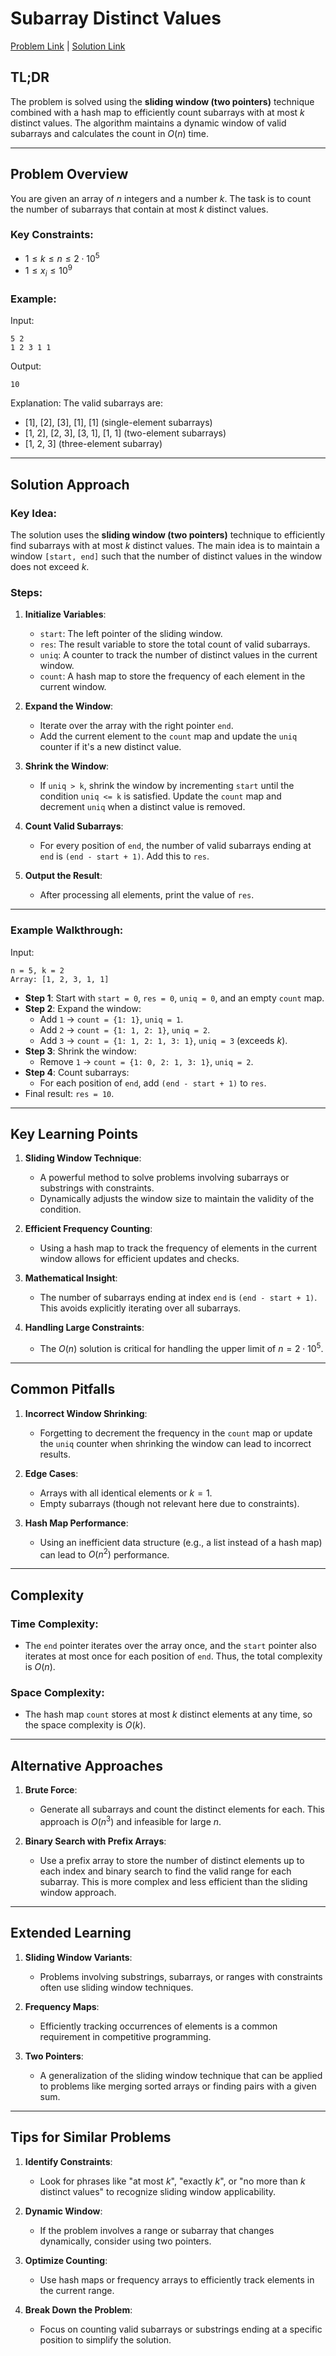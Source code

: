# Subarray Distinct Values

[Problem Link](https://cses.fi/problemset/task/2428) | [Solution Link](../../solutions/02_Sorting_and_Searching/30_2428_Subarray_Distinct_Values.cpp)

## TL;DR

The problem is solved using the **sliding window (two pointers)** technique combined with a hash map to efficiently count subarrays with at most $k$ distinct values. The algorithm maintains a dynamic window of valid subarrays and calculates the count in $O(n)$ time.

---

## Problem Overview

You are given an array of $n$ integers and a number $k$. The task is to count the number of subarrays that contain at most $k$ distinct values. 

### Key Constraints:
- $1 \leq k \leq n \leq 2 \cdot 10^5$
- $1 \leq x_i \leq 10^9$

### Example:
Input:
```
5 2
1 2 3 1 1
```

Output:
```
10
```

Explanation: The valid subarrays are:
- [1], [2], [3], [1], [1] (single-element subarrays)
- [1, 2], [2, 3], [3, 1], [1, 1] (two-element subarrays)
- [1, 2, 3] (three-element subarray)

---

## Solution Approach

### Key Idea:
The solution uses the **sliding window (two pointers)** technique to efficiently find subarrays with at most $k$ distinct values. The main idea is to maintain a window `[start, end]` such that the number of distinct values in the window does not exceed $k$. 

### Steps:
1. **Initialize Variables**:
   - `start`: The left pointer of the sliding window.
   - `res`: The result variable to store the total count of valid subarrays.
   - `uniq`: A counter to track the number of distinct values in the current window.
   - `count`: A hash map to store the frequency of each element in the current window.

2. **Expand the Window**:
   - Iterate over the array with the right pointer `end`.
   - Add the current element to the `count` map and update the `uniq` counter if it's a new distinct value.

3. **Shrink the Window**:
   - If `uniq > k`, shrink the window by incrementing `start` until the condition `uniq <= k` is satisfied. Update the `count` map and decrement `uniq` when a distinct value is removed.

4. **Count Valid Subarrays**:
   - For every position of `end`, the number of valid subarrays ending at `end` is `(end - start + 1)`. Add this to `res`.

5. **Output the Result**:
   - After processing all elements, print the value of `res`.

---

### Example Walkthrough:
Input: 
```
n = 5, k = 2
Array: [1, 2, 3, 1, 1]
```

- **Step 1**: Start with `start = 0`, `res = 0`, `uniq = 0`, and an empty `count` map.
- **Step 2**: Expand the window:
  - Add `1` → `count = {1: 1}`, `uniq = 1`.
  - Add `2` → `count = {1: 1, 2: 1}`, `uniq = 2`.
  - Add `3` → `count = {1: 1, 2: 1, 3: 1}`, `uniq = 3` (exceeds $k$).
- **Step 3**: Shrink the window:
  - Remove `1` → `count = {1: 0, 2: 1, 3: 1}`, `uniq = 2`.
- **Step 4**: Count subarrays:
  - For each position of `end`, add `(end - start + 1)` to `res`.
- Final result: `res = 10`.

---

## Key Learning Points

1. **Sliding Window Technique**:
   - A powerful method to solve problems involving subarrays or substrings with constraints.
   - Dynamically adjusts the window size to maintain the validity of the condition.

2. **Efficient Frequency Counting**:
   - Using a hash map to track the frequency of elements in the current window allows for efficient updates and checks.

3. **Mathematical Insight**:
   - The number of subarrays ending at index `end` is `(end - start + 1)`. This avoids explicitly iterating over all subarrays.

4. **Handling Large Constraints**:
   - The $O(n)$ solution is critical for handling the upper limit of $n = 2 \cdot 10^5$.

---

## Common Pitfalls

1. **Incorrect Window Shrinking**:
   - Forgetting to decrement the frequency in the `count` map or update the `uniq` counter when shrinking the window can lead to incorrect results.

2. **Edge Cases**:
   - Arrays with all identical elements or $k = 1$.
   - Empty subarrays (though not relevant here due to constraints).

3. **Hash Map Performance**:
   - Using an inefficient data structure (e.g., a list instead of a hash map) can lead to $O(n^2)$ performance.

---

## Complexity

### Time Complexity:
- The `end` pointer iterates over the array once, and the `start` pointer also iterates at most once for each position of `end`. Thus, the total complexity is $O(n)$.

### Space Complexity:
- The hash map `count` stores at most $k$ distinct elements at any time, so the space complexity is $O(k)$.

---

## Alternative Approaches

1. **Brute Force**:
   - Generate all subarrays and count the distinct elements for each. This approach is $O(n^3)$ and infeasible for large $n$.

2. **Binary Search with Prefix Arrays**:
   - Use a prefix array to store the number of distinct elements up to each index and binary search to find the valid range for each subarray. This is more complex and less efficient than the sliding window approach.

---

## Extended Learning

1. **Sliding Window Variants**:
   - Problems involving substrings, subarrays, or ranges with constraints often use sliding window techniques.

2. **Frequency Maps**:
   - Efficiently tracking occurrences of elements is a common requirement in competitive programming.

3. **Two Pointers**:
   - A generalization of the sliding window technique that can be applied to problems like merging sorted arrays or finding pairs with a given sum.

---

## Tips for Similar Problems

1. **Identify Constraints**:
   - Look for phrases like "at most $k$", "exactly $k$", or "no more than $k$ distinct values" to recognize sliding window applicability.

2. **Dynamic Window**:
   - If the problem involves a range or subarray that changes dynamically, consider using two pointers.

3. **Optimize Counting**:
   - Use hash maps or frequency arrays to efficiently track elements in the current range.

4. **Break Down the Problem**:
   - Focus on counting valid subarrays or substrings ending at a specific position to simplify the solution.

